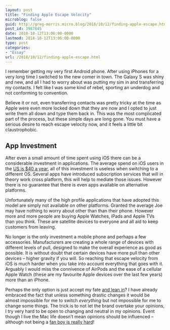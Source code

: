 ```yaml
---
layout: post
title: "Finding Apple Escape Velocity"
microblog: false
guid: http://greg-morris.micro.blog/2018/10/12/finding-apple-escape.html
post_id: 3987845
date: 2018-10-12T13:06:00-0000
lastmod: 2018-10-12T13:06:00-0000
type: post
categories:
- "Essay"
url: /2018/10/12/finding-apple-escape.html
---
```

<!--kg-card-begin: html--><p>I remember getting my very first Android phone. After using iPhones for a very long time I switched to the new comer in town. The Galaxy S was shiny and new, and all I had to worry about was putting my sim in and transferring my contacts. I felt like I was some kind of rebel, sporting an underdog and not conforming to convention.</p>
<p>Believe it or not, even transferring contacts was pretty tricky at the time as Apple were even more locked down that they are now and I opted to just write them all down and type them back in. This was the most complicated part of the process, but these simple days are long gone. You must have a serious desire to reach escape velocity now, and it feels a little bit claustrophobic.</p>
<h2><strong><strong>App Investment</strong></strong></h2>
<p>After even a small amount of time spent using iOS there can be a considerable investment in applications. The average spend on iOS users in the <a href="https://www.macrumors.com/2017/02/21/iphone-average-app-spending-2016/">US is $40 a year</a>, all of this investment is useless when switching to a different OS. Several apps have introduced subscription services that will in theory work cross platform, this will help to mediate those issues. However there is no guarantee that there is even apps available on alternative platforms.</p>
<p>Unfortunately many of the high profile applications that have adopted this model are simply not available on other platforms. Granted the average Joe may have nothing to worry about other than than their phone. However more and more people are buying Apple Watches, iPads and Apple TVs than you think. These are satellite devices to everyone and all aid to keep customers from leaving.</p>
<p>No longer is the only investment a mobile phone and perhaps a few accessories. Manufacturers are creating a whole range of devices with different levels of pull, designed to make the overall experience as good as possible. It is without doubt that certain devices have more pull than other devices – higher gravity if you will. So reaching that escape velocity from iOS is much harder when you take into account everything that goes with it. Arguably I would miss the connivence of AirPods and the ease of a cellular Apple Watch (these are my favourite Apple devices over the last few years) more than an iPhone.</p>
<p>Perhaps the only option is just accept my fate <a href="https://birchtree.me/blog/leaning-into-the-apple-lock-in/">and lean in</a>? I have already embraced the fact that unless something drastic changes it would be almost impossible for me to switch <em><em>everything</em></em> but not impossible for me to change some things. The trick is to not let the brand overtake your opinions, I try very hard to be open to changing and neutral in my opinions. Event though I live the Mac life doesn’t mean opinions should be influenced – although not being a <a href="https://gr36.com/2017-10-25-not-being-a-fan-boy-is-hard/">fan boy is really hard</a>!</p>
<!--kg-card-end: html-->

